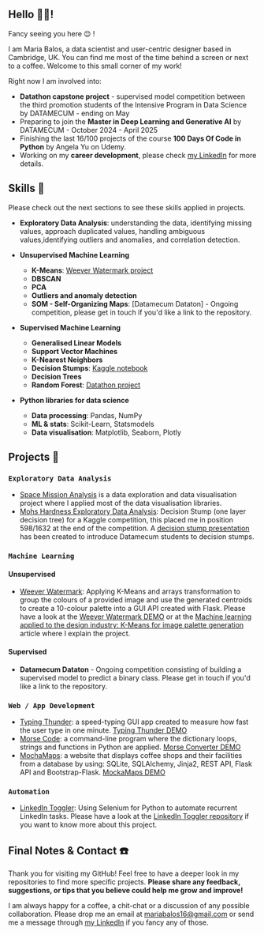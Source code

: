 ## Hello 👩‍💻!

Fancy seeing you here 😌 !

I am Maria Balos, a data scientist and user-centric designer based in Cambridge, UK. You can find me most of the time behind a screen or next to a coffee. Welcome to this small corner of my work!

Right now I am involved into:

- **Datathon capstone project** - supervised model competition between the third promotion students of the Intensive Program in Data Science by DATAMECUM - ending on May
- Preparing to join the **Master in Deep Learning and Generative AI** by DATAMECUM - October 2024 - April 2025
- Finishing the last 16/100 projects of the course **100 Days Of Code in Python** by Angela Yu on Udemy.
- Working on my **career development**, please check [my LinkedIn](https://www.linkedin.com/in/mariabalos) for more details.

## Skills 🌟

Please check out the next sections to see these skills applied in projects.

- **Exploratory Data Analysis**: understanding the data, identifying missing values, approach duplicated values, handling ambiguous values,identifying outliers and anomalies, and correlation detection.
- **Unsupervised Machine Learning**

  - **K-Means**: [Weever Watermark project](#weever_watermark)
  - **DBSCAN**
  - **PCA**
  - **Outliers and anomaly detection**
  - **SOM - Self-Organizing Maps**: [Datamecum Dataton] - Ongoing competition, please get in touch if you'd like a link to the repository.

- **Supervised Machine Learning**

  - **Generalised Linear Models**
  - **Support Vector Machines**
  - **K-Nearest Neighbors**
  - **Decision Stumps**: [Kaggle notebook](https://www.kaggle.com/code/mbalos/the-power-of-decision-stumps)
  - **Decision Trees**
  - **Random Forest**: [Datathon project](#datathon)

- **Python libraries for data science**
  - **Data processing**: Pandas, NumPy
  - **ML & stats**: Scikit-Learn, Statsmodels
  - **Data visualisation**: Matplotlib, Seaborn, Plotly

## Projects 📜

### `Exploratory Data Analysis`

- [Space Mission Analysis](<https://github.com/mbalos16/python_100_days_of_code/blob/master/day_99/Space_Missions_Analysis_(start).ipynb>) is a data exploration and data visualisation project where I applied most of the data visualisation libraries.
- [Mohs Hardness Exploratory Data Analysis](https://www.kaggle.com/code/mbalos/the-power-of-decision-stumps): Decision Stump (one layer decision tree) for a Kaggle competition, this placed me in position 598/1632 at the end of the competition. A [decision stump presentation](https://docs.google.com/presentation/d/1BtiAuhvKhAHsHSI_taXHQAGqqi_DwVnxTlF2grQtQQE/edit?usp=sharing) has been created to introduce Datamecum students to decision stumps.

### `Machine Learning`

#### Unsupervised

- [Weever Watermark](https://github.com/mbalos16/python_100_days_of_code/blob/master/day_85/watermark.py): Applying K-Means and arrays transformation to group the colours of a provided image and use the generated centroids to create a 10-colour palette into a GUI API created with Flask. Please have a look at the [Weever Watermark DEMO](https://www.youtube.com/watch?v=LoJuX5uoKas) or at the [Machine learning applied to the design industry: K-Means for image palette generation](https://medium.com/@mariabalos16/machine-learning-applied-to-the-design-industry-k-means-for-image-palette-generation-dbd908b2312b) article where I explain the project.

#### Supervised

- **Datamecum Dataton** - Ongoing competition consisting of building a supervised model to predict a binary class. Please get in touch if you'd like a link to the repository.

### `Web / App Development`

- [Typing Thunder](https://github.com/mbalos16/python_100_days_of_code/blob/master/day_86/main.py): a speed-typing GUI app created to measure how fast the user type in one minute. [Typing Thunder DEMO](https://www.youtube.com/watch?v=olHJpy0Nywc)
- [Morse Code](https://github.com/mbalos16/python_100_days_of_code/tree/master/day_82): a command-line program where the dictionary loops, strings and functions in Python are applied. [Morse Converter DEMO](https://www.youtube.com/watch?v=YvHdGF5BKtY)
- [MochaMaps](https://github.com/mbalos16/python_100_days_of_code/commit/478aa555df8d46696f5b7d91501aa563d455ad15): a website that displays coffee shops and their facilities from a database by using: SQLite, SQLAlchemy, Jinja2, REST API, Flask API and Bootstrap-Flask. [MockaMaps DEMO](https://www.youtube.com/watch?v=2NSE_zE_FBE)


### `Automation`

- [LinkedIn Toggler](###Automation): Using Selenium for Python to automate recurrent LinkedIn tasks. Please have a look at the [LinkedIn Toggler repository](https://github.com/mbalos16/linkedin_toggler) if you want to know more about this project.

## Final Notes & Contact ☎️

Thank you for visiting my GitHub! Feel free to have a deeper look in my repositories to find more specific projects. **Please share any feedback, suggestions, or tips that you believe could help me grow and improve!**

I am always happy for a coffee, a chit-chat or a discussion of any possible collaboration. Please drop me an email at [mariabalos16@gmail.com](mariabalos16@gmail.com) or send me a message through [my LinkedIn](https://www.linkedin.com/in/mariabalos) if you fancy any of those.
